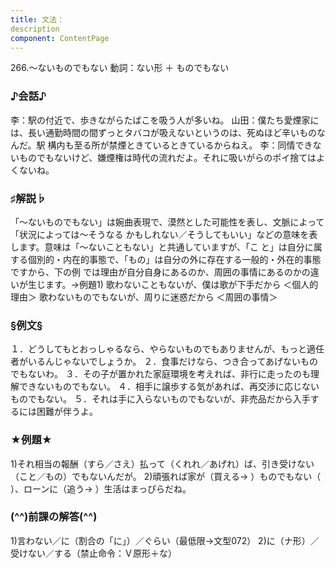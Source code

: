 ```yaml
---
title: 文法：
description
component: ContentPage
---
```



266.～ないものでもない
動詞：ない形 ＋ ものでもない
### ♪会話♪
李：駅の付近で、歩きながらたばこを吸う人が多いね。
山田：僕たち愛煙家には、長い通勤時間の間ずっとタバコが吸えないというのは、死ぬほど辛いものなんだ。駅 構内も至る所が禁煙ときているときているからねえ。
李：同情できないものでもないけど、嫌煙権は時代の流れだよ。それに吸いがらのポイ捨てはよくないね。
### ♯解説♭
「～ないものでもない」は婉曲表現で、漠然とした可能性を表し、文脈によって「状況によっては～そうなる かもしれない／そうしてもいい」などの意味を表します。意味は「～ないこともない」と共通していますが、「こ と」は自分に属する個別的・内在的事態で、「もの」は自分の外に存在する一般的・外在的事態ですから、下の例 では理由が自分自身にあるのか、周囲の事情にあるのかの違いが生じます。→例題1)
歌わないこともないが、僕は歌が下手だから ＜個人的理由＞ 歌わないものでもないが、周りに迷惑だから ＜周囲の事情＞
### §例文§
１．どうしてもとおっしゃるなら、やらないものでもありませんが、もっと適任者がいるんじゃないでしょうか。
２．食事だけなら、つき合ってあげないものでもないわ。
３．その子が置かれた家庭環境を考えれば、非行に走ったのも理解できないものでもない。
４．相手に譲歩する気があれば、再交渉に応じないものでもない。
５．それは手に入らないものでもないが、非売品だから入手するには困難が伴うよ。
### ★例題★
1)それ相当の報酬（すら／さえ）払って（くれれ／あげれ）ば、引き受けない（こと／もの）でもないんだが。
2)頑張れば家が（買える→ ）ものでもない（ ）、ローンに（追う→ ）生活はまっぴらだね。
### (^^)前課の解答(^^)
1)言わない／に（割合の「に」）／ぐらい（最低限→文型072）
2)に（ナ形）／受けない／する（禁止命令：Ｖ原形＋な）
